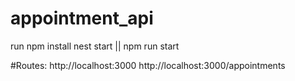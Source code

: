 # appointment_api

run npm install
nest start || npm run start

#Routes:
http://localhost:3000
http://localhost:3000/appointments
